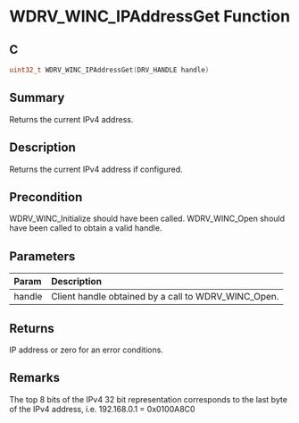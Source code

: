 # WDRV_WINC_IPAddressGet Function

## C

```c
uint32_t WDRV_WINC_IPAddressGet(DRV_HANDLE handle)
```

## Summary

Returns the current IPv4 address.  

## Description

Returns the current IPv4 address if configured.

## Precondition

WDRV_WINC_Initialize should have been called. WDRV_WINC_Open should have been called to obtain a valid handle.  

## Parameters

| Param | Description |
|:----- |:----------- |
| handle | Client handle obtained by a call to WDRV_WINC_Open.  

## Returns

IP address or zero for an error conditions.  

## Remarks

The top 8 bits of the IPv4 32 bit representation corresponds to the last byte of the IPv4 address, i.e. 192.168.0.1 = 0x0100A8C0  


